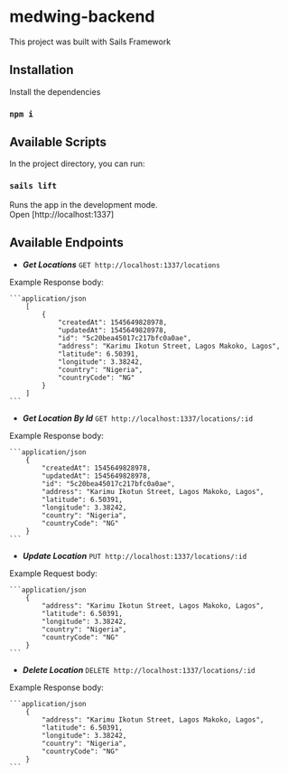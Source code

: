 # medwing-backend

This project was built with Sails Framework

## Installation

Install the dependencies

### `npm i`


## Available Scripts

In the project directory, you can run:

### `sails lift`

Runs the app in the development mode.<br>
Open [http://localhost:1337]


## Available Endpoints

 -  **_Get Locations_** 
 `GET http://localhost:1337/locations` 

 Example Response body:
 
    ```application/json
        [
            {
                "createdAt": 1545649828978,
                "updatedAt": 1545649828978,
                "id": "5c20bea45017c217bfc0a0ae",
                "address": "Karimu Ikotun Street, Lagos Makoko, Lagos",
                "latitude": 6.50391,
                "longitude": 3.38242,
                "country": "Nigeria",
                "countryCode": "NG"
            }
        ]
    ```


 -  **_Get Location By Id_** 
 `GET http://localhost:1337/locations/:id` 

 Example Response body:
 
    ```application/json
        {
            "createdAt": 1545649828978,
            "updatedAt": 1545649828978,
            "id": "5c20bea45017c217bfc0a0ae",
            "address": "Karimu Ikotun Street, Lagos Makoko, Lagos",
            "latitude": 6.50391,
            "longitude": 3.38242,
            "country": "Nigeria",
            "countryCode": "NG"
        }
    ```



 -  **_Update Location_** 
 `PUT http://localhost:1337/locations/:id` 

 Example Request body:
 
    ```application/json
        {
            "address": "Karimu Ikotun Street, Lagos Makoko, Lagos",
            "latitude": 6.50391,
            "longitude": 3.38242,
            "country": "Nigeria",
            "countryCode": "NG"
        }
    ```


 
 -  **_Delete Location_** 
 `DELETE http://localhost:1337/locations/:id` 

 Example Response body:
 
    ```application/json
        {
            "address": "Karimu Ikotun Street, Lagos Makoko, Lagos",
            "latitude": 6.50391,
            "longitude": 3.38242,
            "country": "Nigeria",
            "countryCode": "NG"
        }
    ```


 
 
